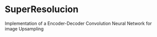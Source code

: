 # SuperResolucion
Implementation of a Encoder-Decoder Convolution Neural Network for image Upsampling
